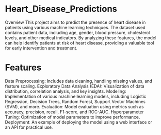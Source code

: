 # Heart_Disease_Predictions


Overview
This project aims to predict the presence of heart disease in patients using various machine learning techniques. The dataset used contains patient data, including age, gender, blood pressure, cholesterol levels, and other medical indicators. By analyzing these features, the model can help identify patients at risk of heart disease, providing a valuable tool for early intervention and treatment.

# Features
Data Preprocessing: Includes data cleaning, handling missing values, and feature scaling.
Exploratory Data Analysis (EDA): Visualization of data distribution, correlation analysis, and key insights.
Modeling: Implementation of various machine learning models, including Logistic Regression, Decision Trees, Random Forest, Support Vector Machines (SVM), and more.
Evaluation: Model evaluation using metrics such as accuracy, precision, recall, F1-score, and ROC-AUC.
Hyperparameter Tuning: Optimization of model parameters to improve performance.
Deployment: An example of deploying the model using a web interface or an API for practical use.
